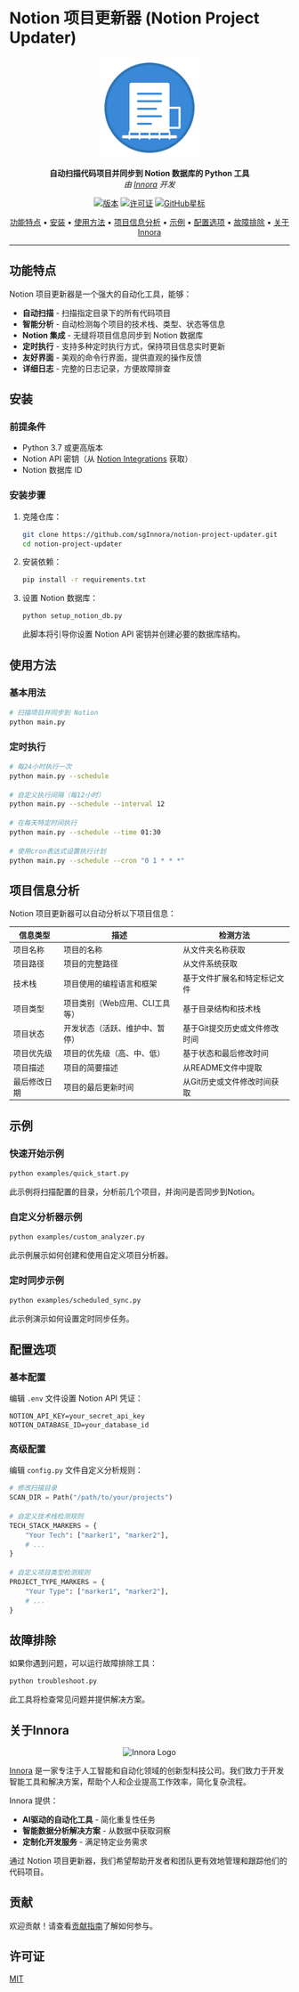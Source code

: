 # Notion 项目更新器 (Notion Project Updater)

<p align="center">
  <img src="https://github.com/sgInnora/notion-project-updater/raw/main/docs/images/logo.svg" alt="Notion 项目更新器" width="180"/>
</p>

<p align="center">
  <b>自动扫描代码项目并同步到 Notion 数据库的 Python 工具</b><br/>
  <i>由 <a href="https://innora.ai">Innora</a> 开发</i>
</p>

<p align="center">
  <a href="https://github.com/sgInnora/notion-project-updater/releases/tag/v1.0.0"><img src="https://img.shields.io/github/v/release/sgInnora/notion-project-updater" alt="版本"></a>
  <a href="https://github.com/sgInnora/notion-project-updater/blob/main/LICENSE"><img src="https://img.shields.io/github/license/sgInnora/notion-project-updater" alt="许可证"></a>
  <a href="https://github.com/sgInnora/notion-project-updater"><img src="https://img.shields.io/github/stars/sgInnora/notion-project-updater?style=social" alt="GitHub星标"></a>
</p>

<p align="center">
  <a href="#功能特点">功能特点</a> • 
  <a href="#安装">安装</a> • 
  <a href="#使用方法">使用方法</a> • 
  <a href="#项目信息分析">项目信息分析</a> • 
  <a href="#示例">示例</a> • 
  <a href="#配置选项">配置选项</a> • 
  <a href="#故障排除">故障排除</a> • 
  <a href="#关于innora">关于Innora</a>
</p>

---

## 功能特点

Notion 项目更新器是一个强大的自动化工具，能够：

- **自动扫描** - 扫描指定目录下的所有代码项目
- **智能分析** - 自动检测每个项目的技术栈、类型、状态等信息
- **Notion 集成** - 无缝将项目信息同步到 Notion 数据库
- **定时执行** - 支持多种定时执行方式，保持项目信息实时更新
- **友好界面** - 美观的命令行界面，提供直观的操作反馈
- **详细日志** - 完整的日志记录，方便故障排查

## 安装

### 前提条件

- Python 3.7 或更高版本
- Notion API 密钥（从 [Notion Integrations](https://www.notion.so/my-integrations) 获取）
- Notion 数据库 ID

### 安装步骤

1. 克隆仓库：
   ```bash
   git clone https://github.com/sgInnora/notion-project-updater.git
   cd notion-project-updater
   ```

2. 安装依赖：
   ```bash
   pip install -r requirements.txt
   ```

3. 设置 Notion 数据库：
   ```bash
   python setup_notion_db.py
   ```

   此脚本将引导你设置 Notion API 密钥并创建必要的数据库结构。

## 使用方法

### 基本用法

```bash
# 扫描项目并同步到 Notion
python main.py
```

### 定时执行

```bash
# 每24小时执行一次
python main.py --schedule

# 自定义执行间隔（每12小时）
python main.py --schedule --interval 12

# 在每天特定时间执行
python main.py --schedule --time 01:30

# 使用cron表达式设置执行计划
python main.py --schedule --cron "0 1 * * *"
```

## 项目信息分析

Notion 项目更新器可以自动分析以下项目信息：

| 信息类型 | 描述 | 检测方法 |
| ------- | ---- | ------- |
| 项目名称 | 项目的名称 | 从文件夹名称获取 |
| 项目路径 | 项目的完整路径 | 从文件系统获取 |
| 技术栈 | 项目使用的编程语言和框架 | 基于文件扩展名和特定标记文件 |
| 项目类型 | 项目类别（Web应用、CLI工具等） | 基于目录结构和技术栈 |
| 项目状态 | 开发状态（活跃、维护中、暂停） | 基于Git提交历史或文件修改时间 |
| 项目优先级 | 项目的优先级（高、中、低） | 基于状态和最后修改时间 |
| 项目描述 | 项目的简要描述 | 从README文件中提取 |
| 最后修改日期 | 项目的最后更新时间 | 从Git历史或文件修改时间获取 |

## 示例

### 快速开始示例

```bash
python examples/quick_start.py
```

此示例将扫描配置的目录，分析前几个项目，并询问是否同步到Notion。

### 自定义分析器示例

```bash
python examples/custom_analyzer.py
```

此示例展示如何创建和使用自定义项目分析器。

### 定时同步示例

```bash
python examples/scheduled_sync.py
```

此示例演示如何设置定时同步任务。

## 配置选项

### 基本配置

编辑 `.env` 文件设置 Notion API 凭证：

```
NOTION_API_KEY=your_secret_api_key
NOTION_DATABASE_ID=your_database_id
```

### 高级配置

编辑 `config.py` 文件自定义分析规则：

```python
# 修改扫描目录
SCAN_DIR = Path("/path/to/your/projects")

# 自定义技术栈检测规则
TECH_STACK_MARKERS = {
    "Your Tech": ["marker1", "marker2"],
    # ...
}

# 自定义项目类型检测规则
PROJECT_TYPE_MARKERS = {
    "Your Type": ["marker1", "marker2"],
    # ...
}
```

## 故障排除

如果你遇到问题，可以运行故障排除工具：

```bash
python troubleshoot.py
```

此工具将检查常见问题并提供解决方案。

## 关于Innora

<p align="center">
  <img src="https://innora.ai/assets/images/innora-logo.png" alt="Innora Logo" width="200"/>
</p>

[Innora](https://innora.ai) 是一家专注于人工智能和自动化领域的创新型科技公司。我们致力于开发智能工具和解决方案，帮助个人和企业提高工作效率，简化复杂流程。

Innora 提供：

- **AI驱动的自动化工具** - 简化重复性任务
- **智能数据分析解决方案** - 从数据中获取洞察
- **定制化开发服务** - 满足特定业务需求

通过 Notion 项目更新器，我们希望帮助开发者和团队更有效地管理和跟踪他们的代码项目。

## 贡献

欢迎贡献！请查看[贡献指南](CONTRIBUTING.md)了解如何参与。

## 许可证

[MIT](LICENSE)

